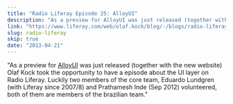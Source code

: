 ```yaml
---
title: "Radio Liferay Episode 25: AlloyUI"
description: "As a preview for AlloyUI was just released (together with the new website) Olaf Kock took the opportunity to have a episode about the UI layer on Radio Liferay. Luckily two members of the core team, Eduardo Lundgren (with Liferay since 2007/8) and Prathamesh Inde (Sep 2012) volunteered, both of them are members of the brazilian team."
link: "https://www.liferay.com/web/olaf.kock/blog/-/blogs/radio-liferay-episode-25-eduardo-lundgren-and-zeno-rocha-alloyu-2"
slug: radio-liferay
skip: true
date: "2013-04-21"
---
```


"As a preview for <a href="http://alloyui.com/">AlloyUI</a> was just released (together with the new website) Olaf Kock took the opportunity to have a episode about the UI layer on Radio Liferay. Luckily two members of the core team, Eduardo Lundgren (with Liferay since 2007/8) and Prathamesh Inde (Sep 2012) volunteered, both of them are members of the brazilian team."

